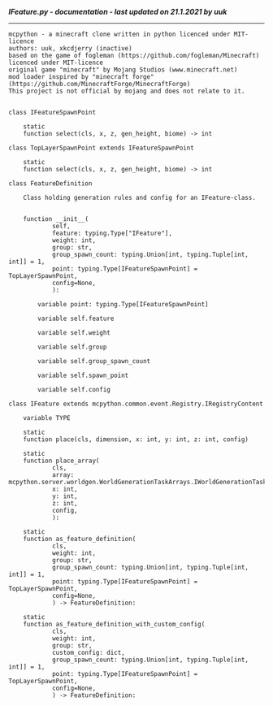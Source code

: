 ***IFeature.py - documentation - last updated on 21.1.2021 by uuk***
___

    mcpython - a minecraft clone written in python licenced under MIT-licence
    authors: uuk, xkcdjerry (inactive)
    based on the game of fogleman (https://github.com/fogleman/Minecraft) licenced under MIT-licence
    original game "minecraft" by Mojang Studios (www.minecraft.net)
    mod loader inspired by "minecraft forge" (https://github.com/MinecraftForge/MinecraftForge)
    This project is not official by mojang and does not relate to it.


    class IFeatureSpawnPoint

        static
        function select(cls, x, z, gen_height, biome) -> int

    class TopLayerSpawnPoint extends IFeatureSpawnPoint

        static
        function select(cls, x, z, gen_height, biome) -> int

    class FeatureDefinition
        
        Class holding generation rules and config for an IFeature-class.


        function __init__(
                self,
                feature: typing.Type["IFeature"],
                weight: int,
                group: str,
                group_spawn_count: typing.Union[int, typing.Tuple[int, int]] = 1,
                point: typing.Type[IFeatureSpawnPoint] = TopLayerSpawnPoint,
                config=None,
                ):

            variable point: typing.Type[IFeatureSpawnPoint]

            variable self.feature

            variable self.weight

            variable self.group

            variable self.group_spawn_count

            variable self.spawn_point

            variable self.config

    class IFeature extends mcpython.common.event.Registry.IRegistryContent

        variable TYPE

        static
        function place(cls, dimension, x: int, y: int, z: int, config)

        static
        function place_array(
                cls,
                array: mcpython.server.worldgen.WorldGenerationTaskArrays.IWorldGenerationTaskHandlerReference,
                x: int,
                y: int,
                z: int,
                config,
                ):

        static
        function as_feature_definition(
                cls,
                weight: int,
                group: str,
                group_spawn_count: typing.Union[int, typing.Tuple[int, int]] = 1,
                point: typing.Type[IFeatureSpawnPoint] = TopLayerSpawnPoint,
                config=None,
                ) -> FeatureDefinition:

        static
        function as_feature_definition_with_custom_config(
                cls,
                weight: int,
                group: str,
                custom_config: dict,
                group_spawn_count: typing.Union[int, typing.Tuple[int, int]] = 1,
                point: typing.Type[IFeatureSpawnPoint] = TopLayerSpawnPoint,
                config=None,
                ) -> FeatureDefinition: